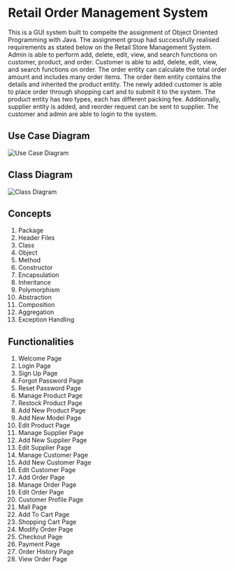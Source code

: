 # Retail Order Management System
This is a GUI system built to compelte the assignment of Object Oriented Programming with Java. The assignment group had successfully realised requirements as stated below on the Retail Store Management System. Admin is able to perform add, delete, edit, view, and search functions on customer, product, and order. Customer is able to add, delete, edit, view, and search functions on order. The order entity can calculate the total order amount and includes many order items. The order item entity contains the details and inherited the product entity. The newly added customer is able to place order through shopping cart and to submit it to the system. The product entity has two types, each has different packing fee. Additionally, supplier entity is added, and reorder request can be sent to supplier. The customer and admin are able to login to the system. 

## Use Case Diagram
![Use Case Diagram](https://user-images.githubusercontent.com/76145646/150675671-d5562d26-d00f-4df8-a4c3-58b854fd4a30.png)

## Class Diagram
![Class Diagram](https://user-images.githubusercontent.com/76145646/150675677-6ef0051b-bf43-40e3-a805-8feaf2a67cd6.png)

## Concepts
1. Package
2. Header Files
3. Class
4. Object
5. Method
6. Constructor
7. Encapsulation
8. Inheritance
9. Polymorphism
10. Abstraction
11. Composition
12. Aggregation
13. Exception Handling

## Functionalities
1. Welcome Page
2. Login Page
3. Sign Up Page
4. Forgot Password Page
5. Reset Password Page
6. Manage Product Page
7. Restock Product Page
8. Add New Product Page
9. Add New Model Page
10. Edit Product Page
11. Manage Supplier Page
12. Add New Supplier Page
13. Edit Supplier Page
14. Manage Customer Page
15. Add New Customer Page
16. Edit Customer Page
17. Add Order Page
18. Manage Order Page
19. Edit Order Page
20. Customer Profile Page
21. Mall Page
22. Add To Cart Page
23. Shopping Cart Page
24. Modify Order Page
25. Checkout Page
26. Payment Page
27. Order History Page
28. View Order Page
